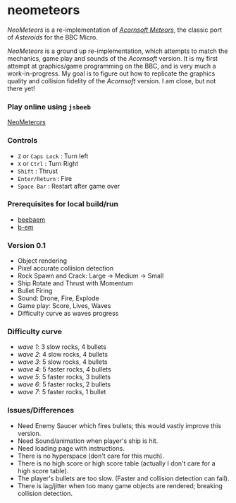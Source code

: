 
# neometeors

_NeoMeteors_ is a re-implementation of [_Acornsoft Meteors_](https://bbcmicro.co.uk/game.php?id=8),
the classic port of _Asteroids_ for the BBC Micro.

_NeoMeteors_ is a ground up re-implementation, which attempts to match the mechanics, game play and sounds of the _Acornsoft_ version. It is my first attempt at graphics/game programming on the BBC, and is very much a work-in-progress. My goal is to figure out how to replicate the graphics quality and collision fidelity of the _Acornsoft_ version. I am close, but not there yet!

### Play online using `jsbeeb`

[NeoMeterors](https://bbc.godbolt.org/?&disc1=https://nick-chapman.github.io/neometeors/neometeors.ssd&autoboot)

### Controls
- `Z` or `Caps Lock` : Turn left
- `X` or `Ctrl` : Turn Right
- `Shift` : Thrust
- `Enter/Return` : Fire
- `Space Bar` : Restart after game over

### Prerequisites for local build/run

- [beebaem](https://github.com/stardot/beebasm)
- [b-em](https://github.com/stardot/b-em)

### Version 0.1
- Object rendering
- Pixel accurate collision detection
- Rock Spawn and Crack: Large -> Medium -> Small
- Ship Rotate and Thrust with Momentum
- Bullet Firing
- Sound: Drone, Fire, Explode
- Game play: Score, Lives, Waves
- Difficulty curve as waves progress

### Difficulty curve
- _wave 1_: 3 slow rocks, 4 bullets
- _wave 2_: 4 slow rocks, 4 bullets
- _wave 3_: 5 slow rocks, 4 bullets
- _wave 4_: 5 faster rocks, 4 bullets
- _wave 5_: 5 faster rocks, 3 bullets
- _wave 6_: 5 faster rocks, 2 bullets
- _wave 7_: 5 faster rocks, 1 bullet

### Issues/Differences
- Need Enemy Saucer which fires bullets; this would vastly improve this version.
- Need Sound/animation when player's ship is hit.
- Need loading page with instructions.
- There is no hyperspace (don't care for this much).
- There is no high score or high score table (actually I don't care for a high score table).
- The player's bullets are too slow. (Faster and collision detection can fail).
- There is lag/jitter when too many game objects are rendered; breaking collision detection.
